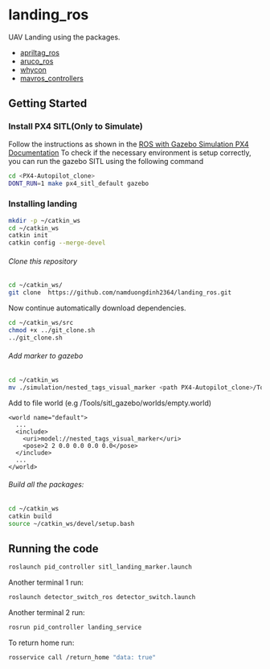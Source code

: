 # landing_ros
UAV Landing using the packages.
- [apriltag_ros](https://github.com/AprilRobotics/apriltag_ros.git)
- [aruco_ros](https://github.com/pal-robotics/aruco_ros.git)
- [whycon](https://github.com/lrse/whycon.git)
- [mavros_controllers](https://github.com/Jaeyoung-Lim/mavros_controllers.git)
## Getting Started
### Install PX4 SITL(Only to Simulate)
Follow the instructions as shown in the [ROS with Gazebo Simulation PX4 Documentation](https://dev.px4.io/master/en/simulation/ros_interface.html)
To check if the necessary environment is setup correctly, you can run the gazebo SITL using the following command

```bash
cd <PX4-Autopilot_clone>
DONT_RUN=1 make px4_sitl_default gazebo
```
### Installing landing
```bash
mkdir -p ~/catkin_ws
cd ~/catkin_ws
catkin init
catkin config --merge-devel
```
###### Clone this repository

```bash
cd ~/catkin_ws/
git clone  https://github.com/namduongdinh2364/landing_ros.git
```
Now continue automatically download dependencies.
```bash
cd ~/catkin_ws/src
chmod +x ../git_clone.sh
../git_clone.sh
```
###### Add marker to gazebo
```bash
cd ~/catkin_ws
mv ./simulation/nested_tags_visual_marker <path PX4-Autopilot_clone>/Tools/sitl_gazebo/models
```
Add to file world (e.g <path PX4-Autopilot_clone>/Tools/sitl_gazebo/worlds/empty.world)
```
<world name="default">
  ...
  <include>
    <uri>model://nested_tags_visual_marker</uri>
    <pose>2 2 0.0 0.0 0.0 0.0</pose>
  </include>
  ...
</world>
```
###### Build all the packages:
```bash
cd ~/catkin_ws
catkin build
source ~/catkin_ws/devel/setup.bash
```
## Running the code

``` bash
roslaunch pid_controller sitl_landing_marker.launch
```
Another terminal 1 run:
``` bash
roslaunch detector_switch_ros detector_switch.launch
```
Another terminal 2 run:
``` bash
rosrun pid_controller landing_service
```

To return home run:
``` bash
rosservice call /return_home "data: true"
```


